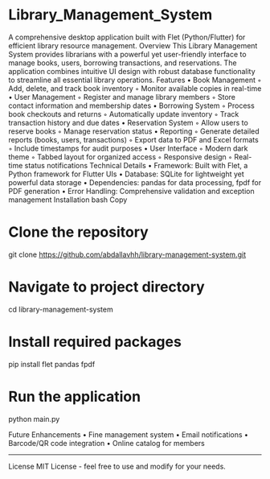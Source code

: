 # Library_Management_System
A comprehensive desktop application built with Flet (Python/Flutter) for efficient library resource management.
Overview
This Library Management System provides librarians with a powerful yet user-friendly interface to manage books, users, borrowing transactions, and reservations. The application combines intuitive UI design with robust database functionality to streamline all essential library operations.
Features
    • Book Management 
        ◦ Add, delete, and track book inventory 
        ◦ Monitor available copies in real-time 
    • User Management 
        ◦ Register and manage library members 
        ◦ Store contact information and membership dates 
    • Borrowing System 
        ◦ Process book checkouts and returns 
        ◦ Automatically update inventory 
        ◦ Track transaction history and due dates 
    • Reservation System 
        ◦ Allow users to reserve books 
        ◦ Manage reservation status 
    • Reporting 
        ◦ Generate detailed reports (books, users, transactions) 
        ◦ Export data to PDF and Excel formats 
        ◦ Include timestamps for audit purposes 
    • User Interface 
        ◦ Modern dark theme 
        ◦ Tabbed layout for organized access 
        ◦ Responsive design 
        ◦ Real-time status notifications 
Technical Details
    • Framework: Built with Flet, a Python framework for Flutter UIs 
    • Database: SQLite for lightweight yet powerful data storage 
    • Dependencies: pandas for data processing, fpdf for PDF generation 
    • Error Handling: Comprehensive validation and exception management 
Installation
bash
Copy
# Clone the repository
git clone https://github.com/abdallavhh/library-management-system.git

# Navigate to project directory
cd library-management-system

# Install required packages
pip install flet pandas fpdf

# Run the application
python main.py


Future Enhancements
    • Fine management system 
    • Email notifications 
    • Barcode/QR code integration 
    • Online catalog for members 
    
---------------------------------------------------

License
MIT License - feel free to use and modify for your needs.

